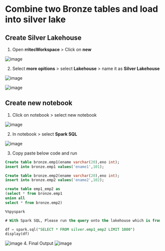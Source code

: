 # Combine two Bronze tables and load into silver lake
## Create Silver Lakehouse
1. Open **rritecWorkspace** > Click on **new**
   
![image](https://github.com/rritec/dataFabric/assets/20516321/623f76ce-d00c-422c-99a5-b00f30a1fc7e)

2. Select **more opitions** > select **Lakehouse** > name it as **Silver Lakehouse**
 
![image](https://github.com/rritec/dataFabric/assets/20516321/53bbbbb5-ae66-4636-addd-1324953e3a73)

![image](https://github.com/rritec/dataFabric/assets/20516321/e1e03cf1-edfe-49e6-94ad-5a4723d0a119)

## Create new notebook

1. Click on notebook > select new notebook

![image](https://github.com/rritec/dataFabric/assets/20516321/e5c6b126-a0ff-4490-94f0-79a84706c2e9)


2. In notebook > select **Spark SQL**

![image](https://github.com/rritec/dataFabric/assets/20516321/6f7ff01a-7682-4e11-abbc-95c4d4da5f94)

3. Copy paste below code and run

``` sql
Create table bronze.emp1(ename varchar(20),eno int);
insert into bronze.emp1 values('ename1',101);
```
```sql
Create table bronze.emp2(ename varchar(20),eno int);
insert into bronze.emp2 values('ename2',102);
```
```sql
create table emp1_emp2 as 
(select * from bronze.emp1
union all 
select * from bronze.emp2)
```
```sql
%%pyspark

# With Spark SQL, Please run the query onto the lakehouse which is from the same workspace as the current default lakehouse.

df = spark.sql("SELECT * FROM silver.emp1_emp2 LIMIT 1000")
display(df)
```
![image](https://github.com/rritec/dataFabric/assets/20516321/71461098-dfe6-4a37-aa96-ac2f10744d4f)
4. Final Output
![image](https://github.com/rritec/dataFabric/assets/20516321/9139da96-3abc-4ed2-97d4-f3cde8209f56)




